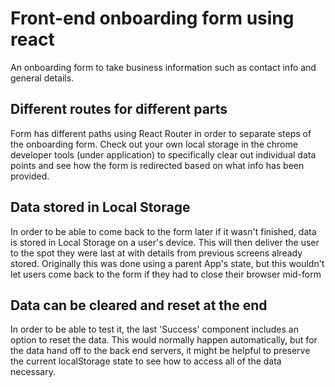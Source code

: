 # Front-end onboarding form using react

An onboarding form to take business information such as contact info and general details.

## Different routes for different parts
Form has different paths using React Router in order to separate steps of the onboarding form.  Check out your own local storage in the chrome developer tools (under application) to specifically clear out individual data points and see how the form is redirected based on what info has been provided.

## Data stored in Local Storage
In order to be able to come back to the form later if it wasn't finished, data is stored in Local Storage on a user's device.  This will then deliver the user to the spot they were last at with details from previous screens already stored.  Originally this was done using a parent App's state, but this wouldn't let users come back to the form if they had to close their browser mid-form

## Data can be cleared and reset at the end
In order to be able to test it, the last 'Success' component includes an option to reset the data. This would normally happen automatically, but for the data hand off to the back end servers, it might be helpful to preserve the current localStorage state to see how to access all of the data necessary.
